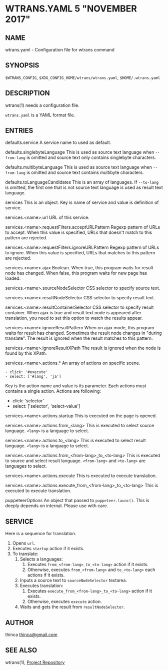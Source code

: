 WTRANS.YAML 5 "NOVEMBER 2017"
=======================================

NAME
----

wtrans.yaml - Configuration file for wtrans command

SYNOPSIS
--------

`$WTRANS_CONFIG`, `$XDG_CONFIG_HOME/wtrans/wtrans.yaml`, `$HOME/.wtrans.yaml`

DESCRIPTION
-----------

wtrans(1) needs a configuration file.

`wtrans.yaml` is a YAML format file.

ENTRIES
-------

defaults.service
  A service name to used as default.

defaults.singlebyteLanguage
  This is used as source text language when `--from-lang` is omitted and source text only contains singlebyte characters.

defaults.multibyteLanguage
  This is used as source text language when `--from-lang` is omitted and source text contains multibyte characters.

defaults.toLanguageCandidates
  This is an array of languages.
  If `--to-lang` is omitted, the first one that is not source text language is used as result text language.

services
  This is an object.
  Key is name of service and value is definition of service.

services.&lt;name&gt;.url
  URL of this service.

services.&lt;name&gt;.requestFilters.acceptURLPattern
  Regexp pattern of URLs to accept.
  When this value is specified, URLs that doesn't match to this pattern are rejected.

services.&lt;name&gt;.requestFilters.ignoreURLPattern
  Regexp pattern of URLs to ignore.
  When this value is specified, URLs that matches to this pattern are rejected.

services.&lt;name&gt;.ajax
  Boolean.
  When true, this program waits for result node has changed.
  When false, this program waits for new page has loaded.

services.&lt;name&gt;.sourceNodeSelector
  CSS selector to specify source text.

services.&lt;name&gt;.resultNodeSelector
  CSS selector to specify result text.

services.&lt;name&gt;.resultContainerSelector
  CSS selector to specify result container.
  When ajax is true and result text node is appeared after translation,
  you need to set this option to watch the results appear.

services.&lt;name&gt;.ignoreResultPattern
  When on ajax mode, this program waits for result has changed.
  Sometimes the result node changes in "during translate".
  The result is ignored when the result matches to this pattern.

services.&lt;name&gt;.ignoreResultXPath
  The result is ignored when the node is found by this XPath.

services.&lt;name&gt;.actions.\*
  An array of actions on specific scene.

  ```
  - click: '#execute'
  - select: ['#lang', 'ja']
  ```

  Key is the action name and value is its parameter.
  Each actions must contains a single action.
  Actions are following:

  - click: 'selector'
  - select: ['selector', 'select-value']

services.&lt;name&gt;.actions.startup
  This is executed on the page is opened.

services.&lt;name&gt;.actions.from\_&lt;lang&gt;
  This is executed to select source language.
  `<lang>` is a language to select.

services.&lt;name&gt;.actions.to\_&lt;lang&gt;
  This is executed to select result language.
  `<lang>` is a language to select.

services.&lt;name&gt;.actions.from\_&lt;from-lang&gt;\_to\_&lt;to-lang&gt;
  This is executed to source and select result language.
  `<from-lang>` and `<to-lang>` are languages to select.

services.&lt;name&gt;.actions.execute
  This is executed to execute translation.

services.&lt;name&gt;.actions.execute\_from\_&lt;from-lang&gt;\_to\_&lt;to-lang&gt;
  This is executed to execute translation.

puppeteerOptions
  An object that passed to `puppeteer.launc()`.
  This is deeply depends on internal.  Please use with care.

SERVICE
-------

Here is a sequence for translation.

1. Opens `url`.
2. Executes `startup` action if it exists.
3. To translate:
    1. Selects a languages:
        1. Executes `from_<from-lang>_to_<to-lang>` action if it exists.
        2. Otherwise, executes `from_<from-lang>` and `to_<to-lang>` each actions if it exists.
    2. Inputs a source text to `sourceNodeSelector` textarea.
    3. Executes translation:
        1. Executes `execute_from_<from-lang>_to_<to-lang>` action if it exists.
        2. Otherwise, executes `execute` action.
    4. Waits and gets the result from `resultNodeSelector`.

AUTHOR
------

thinca <thinca@gmail.com>

SEE ALSO
--------

wtrans(1), [Project Repository](https://github.com/thinca/wtrans)
